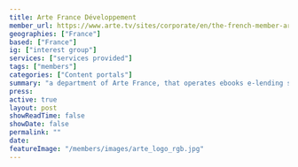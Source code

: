 ```yaml
---
title: Arte France Développement
member_url: https://www.arte.tv/sites/corporate/en/the-french-member-arte-france/
geographies: ["France"]
based: ["France"]
ig: ["interest group"] 
services: ["services provided"] 
tags: ["members"]
categories: ["Content portals"]
summary: "a department of Arte France, that operates ebooks e-lending solutions for public libraries."
press:
active: true
layout: post
showReadTime: false
showDate: false
permalink: ""
date: 
featureImage: "/members/images/arte_logo_rgb.jpg"
---
```

